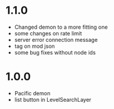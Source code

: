 # 1.1.0
- Changed demon to a more fitting one
- some changes on rate limit
- server error connection message
- tag on mod json
- some bug fixes without node ids
# 1.0.0
- Pacific demon
- list button in LevelSearchLayer
